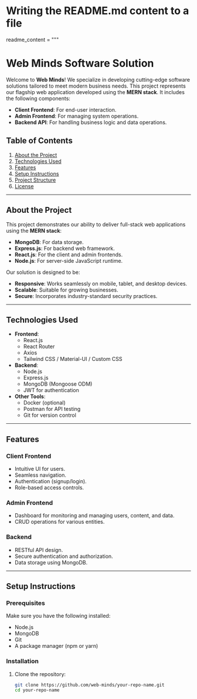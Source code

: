 # Writing the README.md content to a file

readme_content = """

# Web Minds Software Solution

Welcome to **Web Minds**! We specialize in developing cutting-edge software solutions tailored to meet modern business needs. This project represents our flagship web application developed using the **MERN stack**. It includes the following components:

- **Client Frontend**: For end-user interaction.
- **Admin Frontend**: For managing system operations.
- **Backend API**: For handling business logic and data operations.

## Table of Contents

1. [About the Project](#about-the-project)
2. [Technologies Used](#technologies-used)
3. [Features](#features)
4. [Setup Instructions](#setup-instructions)
5. [Project Structure](#project-structure)
6. [License](#license)

---

## About the Project

This project demonstrates our ability to deliver full-stack web applications using the **MERN stack**:

- **MongoDB**: For data storage.
- **Express.js**: For backend web framework.
- **React.js**: For the client and admin frontends.
- **Node.js**: For server-side JavaScript runtime.

Our solution is designed to be:

- **Responsive**: Works seamlessly on mobile, tablet, and desktop devices.
- **Scalable**: Suitable for growing businesses.
- **Secure**: Incorporates industry-standard security practices.

---

## Technologies Used

- **Frontend**:
  - React.js
  - React Router
  - Axios
  - Tailwind CSS / Material-UI / Custom CSS
- **Backend**:
  - Node.js
  - Express.js
  - MongoDB (Mongoose ODM)
  - JWT for authentication
- **Other Tools**:
  - Docker (optional)
  - Postman for API testing
  - Git for version control

---

## Features

### Client Frontend

- Intuitive UI for users.
- Seamless navigation.
- Authentication (signup/login).
- Role-based access controls.

### Admin Frontend

- Dashboard for monitoring and managing users, content, and data.
- CRUD operations for various entities.

### Backend

- RESTful API design.
- Secure authentication and authorization.
- Data storage using MongoDB.

---

## Setup Instructions

### Prerequisites

Make sure you have the following installed:

- Node.js
- MongoDB
- Git
- A package manager (npm or yarn)

### Installation

1. Clone the repository:
   ```bash
   git clone https://github.com/web-minds/your-repo-name.git
   cd your-repo-name
   ```
